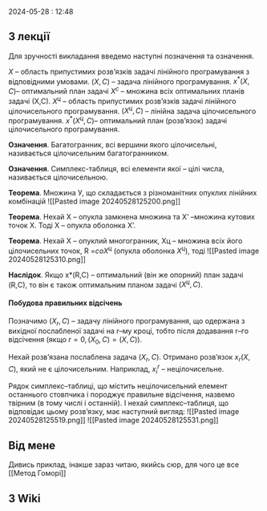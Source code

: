 2024-05-28 : 12:48

## З лекції 
Для зручності викладання введемо наступні позначення та
означення.

$X$ – область припустимих розв’язків задачі лінійного програмування з
відповідними умовами.
$(Х,С)$ – задача лінійного програмування.
$x^*(X, C)$– оптимальний план задачі
$Х^с$ – множина всіх оптимальних планів задачі (Х,С).
$Х^ц$ – область припустимих розв’язків задачі лінійного цілочисельного
програмування.
$(Х^ц,С)$ – лінійна задача цілочисельного програмування.
$x^*(Х^ц,С)$– оптимальний план (розв’язок) задачі цілочисельного
програмування.

**Означення**. Багатогранник, всі вершини якого цілочисельні,
називається цілочисельним багатогранником.

**Означення**. Симплекс-таблиця, всі елементи якої – цілі числа,
називається цілочисельною.

**Теорема**. Множина У, що складається з різноманітних
опуклих лінійних комбінацій
![[Pasted image 20240528125200.png]]

**Теорема**. Нехай Х – опукла замкнена множина та X’ –множина
кутових точок Х. Тоді Х – опукла оболонка X’.

**Теорема**. Нехай Х – опуклий многогранник, Хц – множина всіх
його цілочисельних точок, R =$coХ^ц$ (опукла оболонка $Х^ц$), тоді
![[Pasted image 20240528125310.png]]

**Наслідок**. Якщо x*(R,C) – оптимальний (він же опорний)
план задачі (R,С), то він є також оптимальним планом задачі $(Х^ц,С)$.

#### Побудова правильних відсічень
Позначимо $(Х_r,С)$ – задачу лінійного програмування, що одержана
з вихідної послабленої задачі на r–му кроці, тобто після додавання r–го
відсічення (якщо $r = 0, (Х_0,С) = (Х,С)$).

Нехай розв’язана послаблена задача $(Х_r,С)$. Отримано розв’язок
$х_r(Х,С)$, який не є цілочисельним. Наприклад, $x_i^r$ – нецілочисельне.

Рядок симплекс–таблиці, що містить нецілочисельний елемент
останнього стовпчика і породжує правильне відсічення, назвемо
твірним (в тому числі і останній). І нехай симплекс–таблиця, що
відповідає цьому розв’язку, має наступний вигляд:
![[Pasted image 20240528125519.png]]
![[Pasted image 20240528125531.png]]
## Від мене
Дивись приклад, інакше зараз читаю, якийсь сюр, для чого це все [[Метод Гоморі]]


## З Wiki
